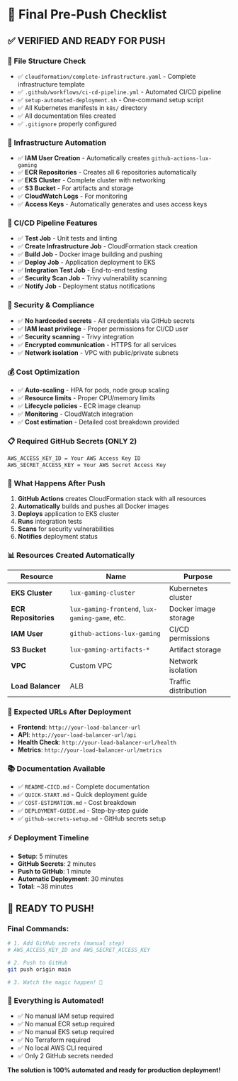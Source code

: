 # 🎯 Final Pre-Push Checklist

## ✅ **VERIFIED AND READY FOR PUSH**

### **📁 File Structure Check**
- ✅ `cloudformation/complete-infrastructure.yaml` - Complete infrastructure template
- ✅ `.github/workflows/ci-cd-pipeline.yml` - Automated CI/CD pipeline
- ✅ `setup-automated-deployment.sh` - One-command setup script
- ✅ All Kubernetes manifests in `k8s/` directory
- ✅ All documentation files created
- ✅ `.gitignore` properly configured

### **🔧 Infrastructure Automation**
- ✅ **IAM User Creation** - Automatically creates `github-actions-lux-gaming`
- ✅ **ECR Repositories** - Creates all 6 repositories automatically
- ✅ **EKS Cluster** - Complete cluster with networking
- ✅ **S3 Bucket** - For artifacts and storage
- ✅ **CloudWatch Logs** - For monitoring
- ✅ **Access Keys** - Automatically generates and uses access keys

### **🚀 CI/CD Pipeline Features**
- ✅ **Test Job** - Unit tests and linting
- ✅ **Create Infrastructure Job** - CloudFormation stack creation
- ✅ **Build Job** - Docker image building and pushing
- ✅ **Deploy Job** - Application deployment to EKS
- ✅ **Integration Test Job** - End-to-end testing
- ✅ **Security Scan Job** - Trivy vulnerability scanning
- ✅ **Notify Job** - Deployment status notifications

### **🔐 Security & Compliance**
- ✅ **No hardcoded secrets** - All credentials via GitHub secrets
- ✅ **IAM least privilege** - Proper permissions for CI/CD user
- ✅ **Security scanning** - Trivy integration
- ✅ **Encrypted communication** - HTTPS for all services
- ✅ **Network isolation** - VPC with public/private subnets

### **💰 Cost Optimization**
- ✅ **Auto-scaling** - HPA for pods, node group scaling
- ✅ **Resource limits** - Proper CPU/memory limits
- ✅ **Lifecycle policies** - ECR image cleanup
- ✅ **Monitoring** - CloudWatch integration
- ✅ **Cost estimation** - Detailed cost breakdown provided

### **📋 Required GitHub Secrets (ONLY 2)**
```bash
AWS_ACCESS_KEY_ID = Your AWS Access Key ID
AWS_SECRET_ACCESS_KEY = Your AWS Secret Access Key
```

### **🎯 What Happens After Push**
1. **GitHub Actions** creates CloudFormation stack with all resources
2. **Automatically** builds and pushes all Docker images
3. **Deploys** application to EKS cluster
4. **Runs** integration tests
5. **Scans** for security vulnerabilities
6. **Notifies** deployment status

### **📊 Resources Created Automatically**
| Resource | Name | Purpose |
|----------|------|---------|
| **EKS Cluster** | `lux-gaming-cluster` | Kubernetes cluster |
| **ECR Repositories** | `lux-gaming-frontend`, `lux-gaming-game`, etc. | Docker image storage |
| **IAM User** | `github-actions-lux-gaming` | CI/CD permissions |
| **S3 Bucket** | `lux-gaming-artifacts-*` | Artifact storage |
| **VPC** | Custom VPC | Network isolation |
| **Load Balancer** | ALB | Traffic distribution |

### **🔗 Expected URLs After Deployment**
- **Frontend**: `http://your-load-balancer-url`
- **API**: `http://your-load-balancer-url/api`
- **Health Check**: `http://your-load-balancer-url/health`
- **Metrics**: `http://your-load-balancer-url/metrics`

### **📚 Documentation Available**
- ✅ `README-CICD.md` - Complete documentation
- ✅ `QUICK-START.md` - Quick deployment guide
- ✅ `COST-ESTIMATION.md` - Cost breakdown
- ✅ `DEPLOYMENT-GUIDE.md` - Step-by-step guide
- ✅ `github-secrets-setup.md` - GitHub secrets setup

### **⚡ Deployment Timeline**
- **Setup**: 5 minutes
- **GitHub Secrets**: 2 minutes
- **Push to GitHub**: 1 minute
- **Automatic Deployment**: 30 minutes
- **Total**: ~38 minutes

## 🚀 **READY TO PUSH!**

### **Final Commands:**
```bash
# 1. Add GitHub secrets (manual step)
# AWS_ACCESS_KEY_ID and AWS_SECRET_ACCESS_KEY

# 2. Push to GitHub
git push origin main

# 3. Watch the magic happen! 🎉
```

### **🎉 Everything is Automated!**
- ✅ No manual IAM setup required
- ✅ No manual ECR setup required
- ✅ No manual EKS setup required
- ✅ No Terraform required
- ✅ No local AWS CLI required
- ✅ Only 2 GitHub secrets needed

**The solution is 100% automated and ready for production deployment!** 